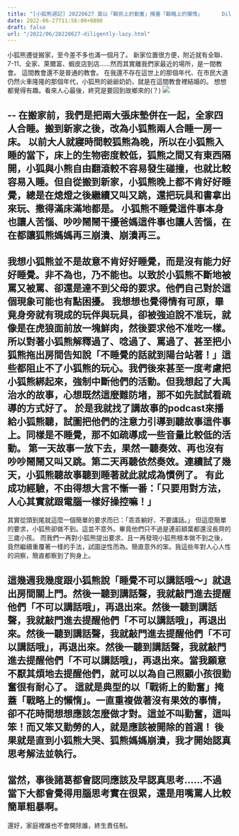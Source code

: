 ```yaml
---
title: "[小狐熊週記] 20220627 莫以「戰術上的勤奮」掩蓋「戰略上的懶惰」      Diligently Lazy"
date: 2022-06-27T11:56:00+0800
draft: false
url: "/2022/06/20220627-diligently-lazy.html"
---
```


小狐熊遷徙搬家，至今差不多也滿一個月了。
新家位置很方便，附近就有全聯、7-11、全家、萊爾富、蝦皮店到店……然而其實離我們家最近的場所，是一間教會。
這間教會還不是普通的教會。
在我還不存在這世上的那個年代、在市民大道仍然火車隆隆的那個年代，小狐熊的爺爺奶奶，就是在這間教會裡結婚的。
想想都覺得有趣。看來人心最後，終究是要回到故鄉來的(？)
![](https://blogger.googleusercontent.com/img/a/AVvXsEjwfn3wVLoPWg04wVk-GtdBjiwRhksQUJTmm-YNc-0bZ3bhzYNq52s8mI_NNXkNq0eR4KW9U4U73w3xGvZbGE7ReIZGYkvzB8hOeTpOmXV9D1iMEOZ9THK6w1PuO4lx6md_d-duNpabY7HTq-Qk7rZx5SL5Lo0PEGs_xnHKV9WCKvbv3ovdUvKXMZsE)

--
在搬家前，我們是把兩大張床墊併在一起，全家四人合睡。搬到新家之後，改為小狐熊兩人合睡一房一床。
以前大人就寢時間較狐熊為晚，所以在小狐熊入睡的當下，床上的生物密度較低，狐熊之間又有東西隔開，小狐與小熊自由翻滾較不容易發生碰撞，也就比較容易入睡。但自從搬到新家，小狐熊晚上都不肯好好睡覺，總是在熄燈之後繼續又叫又跳，還把玩具和書拿出來玩、撒得滿床滿地都是。
小狐熊不睡覺這件事本身也讓人苦惱、吵吵鬧鬧干擾爸媽這件事也讓人苦惱，在在都讓狐熊媽媽再三崩潰、崩潰再三。
--

我想小狐熊並不是故意不肯好好睡覺，而是沒有能力好好睡覺。非不為也，乃不能也。以致於小狐熊不斷地被罵又被罵、卻還是達不到父母的要求。他們自己對於這個現象可能也有點困擾。
我想想也覺得情有可原，畢竟身旁就有現成的玩伴與玩具，卻被強迫說不准玩，就像是在虎狼面前放一塊鮮肉，然後要求他不准吃一樣。
所以對著小狐熊解釋過了、唸過了、罵過了、甚至把小狐熊拖出房間告知說「不睡覺的話就到陽台站著！」這些都阻止不了小狐熊的玩心。我們後來甚至一度考慮把小狐熊綁起來，強制中斷他們的活動。但我想起了大禹治水的故事，心想既然這麼難防堵，那不如先試試看疏導的方式好了。
於是我就找了講故事的podcast來播給小狐熊聽，試圖把他們的注意力引導到聽故事這件事上。同樣是不睡覺，那不如疏導成一些音量比較低的活動。
第一天故事一放下去，果然一聽奏效、再也沒有吵吵鬧鬧又叫又跳。第二天再聽依然奏效。連續試了幾天，小狐熊聽故事聽到睡著就此就成為慣例了。
有此成功經驗，不由得想大言不慚一番：「只要用對方法，人心其實就跟電腦一樣好操控嘛！」 
--
其實從頭到尾就這麼一個簡單的要求而已：「乖乖躺好、不要講話。」
但這麼簡單的要求，小狐熊卻做不到。這並不意外。畢竟他們只不過是連前額葉都還沒長齊的三歲小孩。
而我們一再對小狐熊提出要求、且一再發現小狐熊根本做不到之後，竟然繼續重覆著一樣的手法，試圖逆性而為。簡直意外的笨。我這些年對人心人性的洞察，簡直都察到了狗身上。

這幾週我幾度跟小狐熊說「睡覺不可以講話哦～」就退出房間關上門。然後一聽到講話聲，我就敲門進去提醒他們「不可以講話哦」，再退出來。然後一聽到講話聲，我就敲門進去提醒他們「不可以講話哦」，再退出來。然後一聽到講話聲，我就敲門進去提醒他們「不可以講話哦」，再退出來。然後一聽到講話聲，我就敲門進去提醒他們「不可以講話哦」，再退出來。當我願意不厭其煩地去提醒他們，就可以以為自己照顧小孩很勤奮很有耐心了。
這就是典型的以「戰術上的勤奮」掩蓋「戰略上的懶惰」。一直重複做著沒有果效的事情，卻不花時間想想應該怎麼做才對。這並不叫勤奮，這叫笨！而又笨又勤勞的人，就是應該被開除的首選！
後果就是直到小狐熊大哭、狐熊媽媽崩潰，我才開始認真思考解法並執行。
--
當然，事後諸葛都會認同應該及早認真思考……不過當下大都會覺得用腦思考實在很累，還是用嘴罵人比較簡單粗暴啊。
--

還好，家庭裡誰也不會開除誰，終生責任制。

